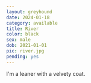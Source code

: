 ```yaml
---
layout: greyhound
date: 2024-01-18
category: available
title: River
color: black
sex: male
dob: 2021-01-01
pic: river.jpg
pending: yes
---
```

I'm a leaner with a velvety coat. 
